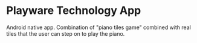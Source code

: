 # Playware Technology App

Android native app. Combination of "piano tiles game" combined with real tiles that the user can step on to play the piano. 
